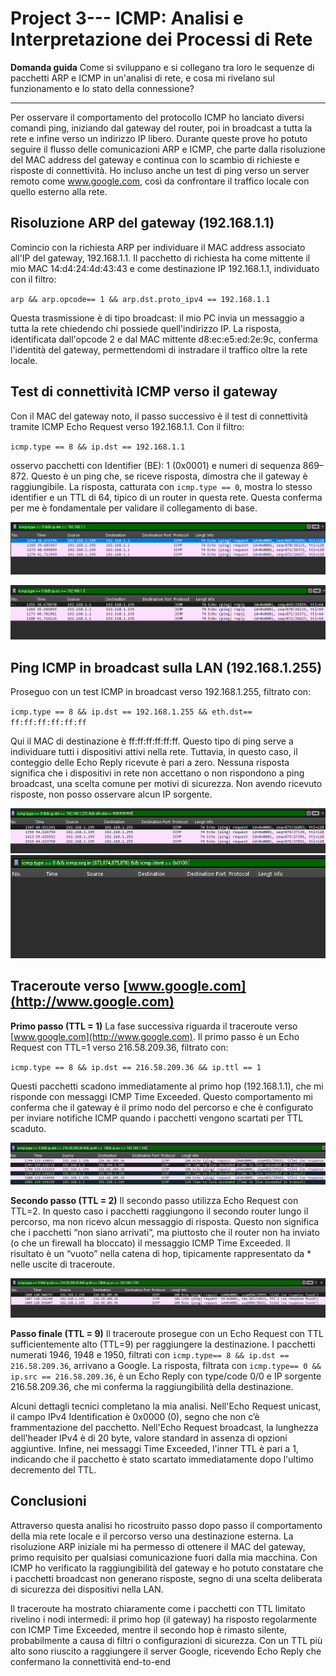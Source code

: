 # Project 3--- ICMP: Analisi e Interpretazione dei Processi di Rete

**Domanda guida**
Come si sviluppano e si collegano tra loro le sequenze di pacchetti ARP e ICMP in un'analisi di rete, e cosa mi rivelano sul funzionamento e lo stato della connessione?

---
Per osservare il comportamento del protocollo ICMP ho lanciato diversi comandi ping, iniziando dal gateway del router, poi in broadcast a tutta la rete e infine verso un indirizzo IP libero. Durante queste prove ho potuto seguire il flusso delle comunicazioni ARP e ICMP, che parte dalla risoluzione del MAC address del gateway e continua con lo scambio di richieste e risposte di connettività. Ho incluso anche un test di ping verso un server remoto come www.google.com, così da confrontare il traffico locale con quello esterno alla rete.

## **Risoluzione ARP del gateway (192.168.1.1)**

Comincio con la richiesta ARP per individuare il MAC address associato all'IP del gateway, 192.168.1.1. Il pacchetto di richiesta ha come mittente il mio MAC 14\:d4:24:4d:43:43 e come destinazione IP 192.168.1.1, individuato con il filtro:

`arp && arp.opcode== 1 && arp.dst.proto_ipv4 == 192.168.1.1`

Questa trasmissione è di tipo broadcast: il mio PC invia un messaggio a tutta la rete chiedendo chi possiede quell'indirizzo IP. La risposta, identificata dall'opcode 2 e dal MAC mittente d8\:ec\:e5\:ed:2e:9c, conferma l'identità del gateway, permettendomi di instradare il traffico oltre la rete locale.

## **Test di connettività ICMP verso il gateway**

Con il MAC del gateway noto, il passo successivo è il test di connettività tramite ICMP Echo Request verso 192.168.1.1. Con il filtro:

`icmp.type == 8 && ip.dst == 192.168.1.1`

osservo pacchetti con Identifier (BE): 1 (0x0001) e numeri di sequenza 869–872. Questo è un ping che, se riceve risposta, dimostra che il gateway è raggiungibile. La risposta, catturata con `icmp.type == 0`, mostra lo stesso identifier e un TTL di 64, tipico di un router in questa rete. Questa conferma per me è fondamentale per validare il collegamento di base.

![ ](../images/icmp/9.png)

![ ](../images/icmp/10.png)
## **Ping ICMP in broadcast sulla LAN (192.168.1.255)**

Proseguo con un test ICMP in broadcast verso 192.168.1.255, filtrato con:

`icmp.type == 8 && ip.dst == 192.168.1.255 && eth.dst== ff:ff:ff:ff:ff:ff`

Qui il MAC di destinazione è ff\:ff\:ff\:ff\:ff\:ff. Questo tipo di ping serve a individuare tutti i dispositivi attivi nella rete. Tuttavia, in questo caso, il conteggio delle Echo Reply ricevute è pari a zero. Nessuna risposta significa che i dispositivi in rete non accettano o non rispondono a ping broadcast, una scelta comune per motivi di sicurezza. Non avendo ricevuto risposte, non posso osservare alcun IP sorgente.

![ ](../images/icmp/11.png)
![ ](../images/icmp/12.png)

## **Traceroute verso [www.google.com](http://www.google.com)**

**Primo passo (TTL = 1)**
La fase successiva riguarda il traceroute verso [www.google.com](http://www.google.com). Il primo passo è un Echo Request con TTL=1 verso 216.58.209.36, filtrato con:

`icmp.type == 8 && ip.dst == 216.58.209.36 && ip.ttl == 1`

Questi pacchetti scadono immediatamente al primo hop (192.168.1.1), che mi risponde con messaggi ICMP Time Exceeded. Questo comportamento mi conferma che il gateway è il primo nodo del percorso e che è configurato per inviare notifiche ICMP quando i pacchetti vengono scartati per TTL scaduto.

![ ](../images/icmp/13.png)

**Secondo passo (TTL = 2)**
Il secondo passo utilizza Echo Request con TTL=2. In questo caso i pacchetti raggiungono il secondo router lungo il percorso, ma non ricevo alcun messaggio di risposta. Questo non significa che i pacchetti “non siano arrivati”, ma piuttosto che il router non ha inviato (o che un firewall ha bloccato) il messaggio ICMP Time Exceeded. Il risultato è un “vuoto” nella catena di hop, tipicamente rappresentato da \* nelle uscite di traceroute.

![ ](../images/icmp/14.png) 

**Passo finale (TTL = 9)**
Il traceroute prosegue con un Echo Request con TTL sufficientemente alto (TTL=9) per raggiungere la destinazione. I pacchetti numerati 1946, 1948 e 1950, filtrati con `icmp.type== 8 && ip.dst == 216.58.209.36`, arrivano a Google. La risposta, filtrata con `icmp.type== 0 && ip.src == 216.58.209.36`, è un Echo Reply con type/code 0/0 e IP sorgente 216.58.209.36, che mi conferma la raggiungibilità della destinazione.

Alcuni dettagli tecnici completano la mia analisi. Nell'Echo Request unicast, il campo IPv4 Identification è 0x0000 (0), segno che non c’è frammentazione del pacchetto. Nell'Echo Request broadcast, la lunghezza dell'header IPv4 è di 20 byte, valore standard in assenza di opzioni aggiuntive. Infine, nei messaggi Time Exceeded, l'inner TTL è pari a 1, indicando che il pacchetto è stato scartato immediatamente dopo l'ultimo decremento del TTL.

## **Conclusioni**

Attraverso questa analisi ho ricostruito passo dopo passo il comportamento della mia rete locale e il percorso verso una destinazione esterna. La risoluzione ARP iniziale mi ha permesso di ottenere il MAC del gateway, primo requisito per qualsiasi comunicazione fuori dalla mia macchina. Con ICMP ho verificato la raggiungibilità del gateway e ho potuto constatare che i pacchetti broadcast non generano risposte, segno di una scelta deliberata di sicurezza dei dispositivi nella LAN.

Il traceroute ha mostrato chiaramente come i pacchetti con TTL limitato rivelino i nodi intermedi: il primo hop (il gateway) ha risposto regolarmente con ICMP Time Exceeded, mentre il secondo hop è rimasto silente, probabilmente a causa di filtri o configurazioni di sicurezza. Con un TTL più alto sono riuscito a raggiungere il server Google, ricevendo Echo Reply che confermano la connettività end-to-end
